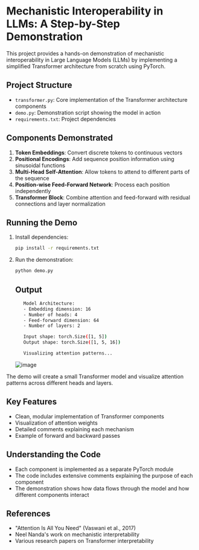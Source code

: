 # Mechanistic Interoperability in LLMs: A Step-by-Step Demonstration

This project provides a hands-on demonstration of mechanistic interoperability in Large Language Models (LLMs) by implementing a simplified Transformer architecture from scratch using PyTorch.

## Project Structure

- `transformer.py`: Core implementation of the Transformer architecture components
- `demo.py`: Demonstration script showing the model in action
- `requirements.txt`: Project dependencies

## Components Demonstrated

1. **Token Embeddings**: Convert discrete tokens to continuous vectors
2. **Positional Encodings**: Add sequence position information using sinusoidal functions
3. **Multi-Head Self-Attention**: Allow tokens to attend to different parts of the sequence
4. **Position-wise Feed-Forward Network**: Process each position independently
5. **Transformer Block**: Combine attention and feed-forward with residual connections and layer normalization

## Running the Demo

1. Install dependencies:
   ```bash
   pip install -r requirements.txt
   ```

2. Run the demonstration:
   ```bash
   python demo.py
   ```

   ## Output
   ```bash
      Model Architecture:
      - Embedding dimension: 16
      - Number of heads: 4
      - Feed-forward dimension: 64
      - Number of layers: 2

      Input shape: torch.Size([1, 5])
      Output shape: torch.Size([1, 5, 16])

      Visualizing attention patterns...
    ```
   ![image](https://github.com/user-attachments/assets/2a2b9d47-19e3-4367-92c3-1ce2ee777721)


The demo will create a small Transformer model and visualize attention patterns across different heads and layers.

## Key Features

- Clean, modular implementation of Transformer components
- Visualization of attention weights
- Detailed comments explaining each mechanism
- Example of forward and backward passes

## Understanding the Code

- Each component is implemented as a separate PyTorch module
- The code includes extensive comments explaining the purpose of each component
- The demonstration shows how data flows through the model and how different components interact

## References

- "Attention Is All You Need" (Vaswani et al., 2017)
- Neel Nanda's work on mechanistic interpretability
- Various research papers on Transformer interpretability
